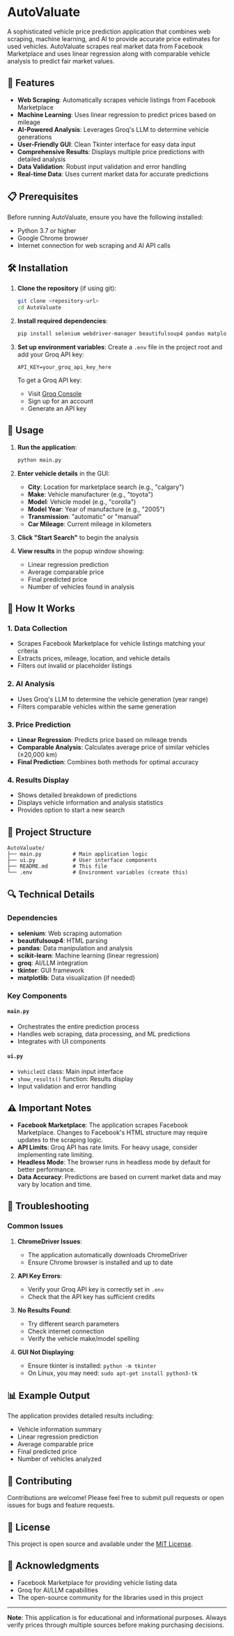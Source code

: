 ﻿# AutoValuate

A sophisticated vehicle price prediction application that combines web scraping, machine learning, and AI to provide accurate price estimates for used vehicles. AutoValuate scrapes real market data from Facebook Marketplace and uses linear regression along with comparable vehicle analysis to predict fair market values.

## 🚗 Features

- **Web Scraping**: Automatically scrapes vehicle listings from Facebook Marketplace
- **Machine Learning**: Uses linear regression to predict prices based on mileage
- **AI-Powered Analysis**: Leverages Groq's LLM to determine vehicle generations
- **User-Friendly GUI**: Clean Tkinter interface for easy data input
- **Comprehensive Results**: Displays multiple price predictions with detailed analysis
- **Data Validation**: Robust input validation and error handling
- **Real-time Data**: Uses current market data for accurate predictions

## 📋 Prerequisites

Before running AutoValuate, ensure you have the following installed:

- Python 3.7 or higher
- Google Chrome browser
- Internet connection for web scraping and AI API calls

## 🛠️ Installation

1. **Clone the repository** (if using git):
   ```bash
   git clone <repository-url>
   cd AutoValuate
   ```

2. **Install required dependencies**:
   ```bash
   pip install selenium webdriver-manager beautifulsoup4 pandas matplotlib groq python-dotenv scikit-learn numpy
   ```

3. **Set up environment variables**:
   Create a `.env` file in the project root and add your Groq API key:
   ```
   API_KEY=your_groq_api_key_here
   ```

   To get a Groq API key:
   - Visit [Groq Console](https://console.groq.com/)
   - Sign up for an account
   - Generate an API key

## 🚀 Usage

1. **Run the application**:
   ```bash
   python main.py
   ```

2. **Enter vehicle details** in the GUI:
   - **City**: Location for marketplace search (e.g., "calgary")
   - **Make**: Vehicle manufacturer (e.g., "toyota")
   - **Model**: Vehicle model (e.g., "corolla")
   - **Model Year**: Year of manufacture (e.g., "2005")
   - **Transmission**: "automatic" or "manual"
   - **Car Mileage**: Current mileage in kilometers

3. **Click "Start Search"** to begin the analysis

4. **View results** in the popup window showing:
   - Linear regression prediction
   - Average comparable price
   - Final predicted price
   - Number of vehicles found in analysis

## 🔧 How It Works

### 1. Data Collection
- Scrapes Facebook Marketplace for vehicle listings matching your criteria
- Extracts prices, mileage, location, and vehicle details
- Filters out invalid or placeholder listings

### 2. AI Analysis
- Uses Groq's LLM to determine the vehicle generation (year range)
- Filters comparable vehicles within the same generation

### 3. Price Prediction
- **Linear Regression**: Predicts price based on mileage trends
- **Comparable Analysis**: Calculates average price of similar vehicles (±20,000 km)
- **Final Prediction**: Combines both methods for optimal accuracy

### 4. Results Display
- Shows detailed breakdown of predictions
- Displays vehicle information and analysis statistics
- Provides option to start a new search

## 📁 Project Structure

```
AutoValuate/
├── main.py          # Main application logic
├── ui.py            # User interface components
├── README.md        # This file
└── .env             # Environment variables (create this)
```

## 🔍 Technical Details

### Dependencies
- **selenium**: Web scraping automation
- **beautifulsoup4**: HTML parsing
- **pandas**: Data manipulation and analysis
- **scikit-learn**: Machine learning (linear regression)
- **groq**: AI/LLM integration
- **tkinter**: GUI framework
- **matplotlib**: Data visualization (if needed)

### Key Components

#### `main.py`
- Orchestrates the entire prediction process
- Handles web scraping, data processing, and ML predictions
- Integrates with UI components

#### `ui.py`
- `VehicleUI` class: Main input interface
- `show_results()` function: Results display
- Input validation and error handling

## ⚠️ Important Notes

- **Facebook Marketplace**: The application scrapes Facebook Marketplace. Changes to Facebook's HTML structure may require updates to the scraping logic.
- **API Limits**: Groq API has rate limits. For heavy usage, consider implementing rate limiting.
- **Headless Mode**: The browser runs in headless mode by default for better performance.
- **Data Accuracy**: Predictions are based on current market data and may vary by location and time.

## 🐛 Troubleshooting

### Common Issues

1. **ChromeDriver Issues**:
   - The application automatically downloads ChromeDriver
   - Ensure Chrome browser is installed and up to date

2. **API Key Errors**:
   - Verify your Groq API key is correctly set in `.env`
   - Check that the API key has sufficient credits

3. **No Results Found**:
   - Try different search parameters
   - Check internet connection
   - Verify the vehicle make/model spelling

4. **GUI Not Displaying**:
   - Ensure tkinter is installed: `python -m tkinter`
   - On Linux, you may need: `sudo apt-get install python3-tk`

## 📊 Example Output

The application provides detailed results including:
- Vehicle information summary
- Linear regression prediction
- Average comparable price
- Final predicted price
- Number of vehicles analyzed

## 🤝 Contributing

Contributions are welcome! Please feel free to submit pull requests or open issues for bugs and feature requests.

## 📄 License

This project is open source and available under the [MIT License](LICENSE).

## 🙏 Acknowledgments

- Facebook Marketplace for providing vehicle listing data
- Groq for AI/LLM capabilities
- The open-source community for the libraries used in this project

---

**Note**: This application is for educational and informational purposes. Always verify prices through multiple sources before making purchasing decisions.
